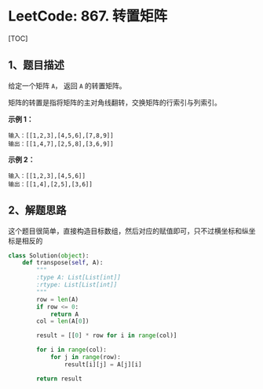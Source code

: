 # LeetCode: 867. 转置矩阵

[TOC]



## 1、题目描述



给定一个矩阵 `A`， 返回 `A` 的转置矩阵。

矩阵的转置是指将矩阵的主对角线翻转，交换矩阵的行索引与列索引。

 

**示例 1：**

```
输入：[[1,2,3],[4,5,6],[7,8,9]]
输出：[[1,4,7],[2,5,8],[3,6,9]]
```

**示例 2：**

```
输入：[[1,2,3],[4,5,6]]
输出：[[1,4],[2,5],[3,6]]
```



## 2、解题思路

​	这个题目很简单，直接构造目标数组，然后对应的赋值即可，只不过横坐标和纵坐标是相反的



```python
class Solution(object):
    def transpose(self, A):
        """
        :type A: List[List[int]]
        :rtype: List[List[int]]
        """
        row = len(A)
        if row <= 0:
            return A
        col = len(A[0])

        result = [[0] * row for i in range(col)]

        for i in range(col):
            for j in range(row):
                result[i][j] = A[j][i]

        return result
```

